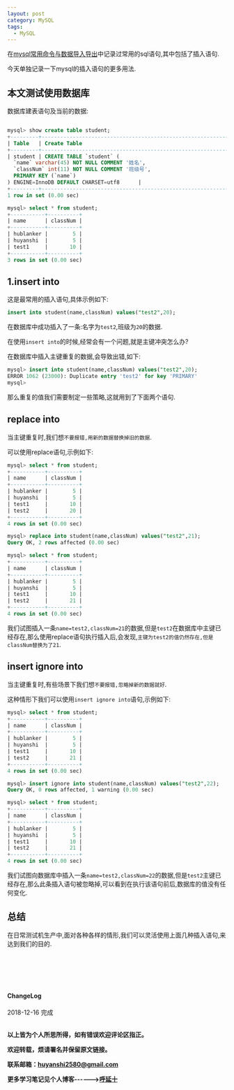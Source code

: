 ```yaml
---
layout: post
category: MySQL
tags:
  - MySQL
---
```


在<a href="{{ site.baseurl }}/mysql/2018/09/02/mysql-常用命令记录与数据导入导出/">mysql常用命令与数据导入导出</a>中记录过常用的sql语句,其中包括了插入语句.

今天单独记录一下mysql的插入语句的更多用法.

## 本文测试使用数据库
数据库建表语句及当前的数据:
```sql

mysql> show create table student;
+---------+-----------------------------------------------------------------------------------------------------------------------------------------------------------------------------------------+
| Table   | Create Table                                                                                                                                                                            |
+---------+-----------------------------------------------------------------------------------------------------------------------------------------------------------------------------------------+
| student | CREATE TABLE `student` (
  `name` varchar(45) NOT NULL COMMENT '姓名',
  `classNum` int(11) NOT NULL COMMENT '班级号',
  PRIMARY KEY (`name`)
) ENGINE=InnoDB DEFAULT CHARSET=utf8      |
+---------+-----------------------------------------------------------------------------------------------------------------------------------------------------------------------------------------+
1 row in set (0.00 sec)

mysql> select * from student;
+-----------+----------+
| name      | classNum |
+-----------+----------+
| hublanker |        5 |
| huyanshi  |        5 |
| test1     |       10 |
+-----------+----------+
3 rows in set (0.00 sec)
```

## 1.insert into

这是最常用的插入语句,具体示例如下:

```SQL
insert into student(name,classNum) values("test2",20);
```

在数据库中成功插入了一条:名字为`test2`,班级为`20`的数据.


在使用`insert into`的时候,经常会有一个问题,就是主键冲突怎么办?

在数据库中插入主键重复的数据,会导致出错,如下:
```sql
mysql> insert into student(name,classNum) values("test2",20);
ERROR 1062 (23000): Duplicate entry 'test2' for key 'PRIMARY'
mysql>
```

那么重复的值我们需要制定一些策略,这就用到了下面两个语句.

## replace into

当主键重复时,我们想`不要报错,用新的数据替换掉旧的数据`.

可以使用replace语句,示例如下:

```SQL
mysql> select * from student;
+-----------+----------+
| name      | classNum |
+-----------+----------+
| hublanker |        5 |
| huyanshi  |        5 |
| test1     |       10 |
| test2     |       20 |
+-----------+----------+
4 rows in set (0.00 sec)

mysql> replace into student(name,classNum) values("test2",21);
Query OK, 2 rows affected (0.00 sec)

mysql> select * from student;
+-----------+----------+
| name      | classNum |
+-----------+----------+
| hublanker |        5 |
| huyanshi  |        5 |
| test1     |       10 |
| test2     |       21 |
+-----------+----------+
4 rows in set (0.00 sec)
```

我们试图插入一条`name=test2,classNum=21`的数据,但是`test2`在数据库中主键已经存在,那么使用replace语句执行插入后,会发现,`主键为test2的值仍然存在,但是classNum替换为了21`.

## insert ignore into

当主键重复时,有些场景下我们想`不要报错,忽略掉新的数据就好`.

这种情形下我们可以使用`insert ignore into`语句,示例如下:

```SQL
mysql> select * from student;
+-----------+----------+
| name      | classNum |
+-----------+----------+
| hublanker |        5 |
| huyanshi  |        5 |
| test1     |       10 |
| test2     |       21 |
+-----------+----------+
4 rows in set (0.00 sec)

mysql> insert ignore into student(name,classNum) values("test2",22);
Query OK, 0 rows affected, 1 warning (0.00 sec)

mysql> select * from student;
+-----------+----------+
| name      | classNum |
+-----------+----------+
| hublanker |        5 |
| huyanshi  |        5 |
| test1     |       10 |
| test2     |       21 |
+-----------+----------+
4 rows in set (0.00 sec)
```

我们试图向数据库中插入一条`name=test2,classNum=22`的数据,但是`test2`主键已经存在,那么此条插入语句被忽略掉,可以看到在执行该语句前后,数据库的值没有任何变化.


## 总结

在日常测试机生产中,面对各种各样的情形,我们可以灵活使用上面几种插入语句,来达到我们的目的.



<br>
<br>
<br>
<br>
<h4>ChangeLog</h4>
2018-12-16 完成
<br>
<br>

**以上皆为个人所思所得，如有错误欢迎评论区指正。**

**欢迎转载，烦请署名并保留原文链接。**

**联系邮箱：huyanshi2580@gmail.com**

**更多学习笔记见个人博客------><a href="{{ site.baseurl }}/">呼延十</a>**
